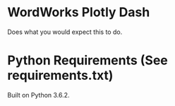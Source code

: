 # WordWorks Plotly Dash
Does what you would expect this to do.

# Python Requirements (See requirements.txt)
Built on Python 3.6.2.